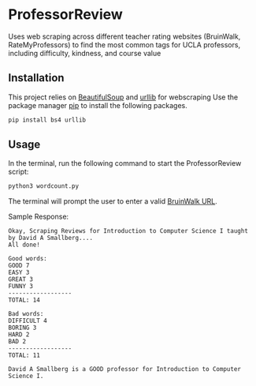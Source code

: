 # ProfessorReview
Uses web scraping across different teacher rating websites (BruinWalk, RateMyProfessors) to find the most common tags for UCLA professors, including difficulty, kindness, and course value

## Installation

This project relies on [BeautifulSoup](https://www.crummy.com/software/BeautifulSoup/bs4/doc/) and [urllib](https://docs.python.org/3/library/urllib.request.html#module-urllib.request) for webscraping 
Use the package manager [pip](https://pip.pypa.io/en/stable/) to install the following packages.

```bash
pip install bs4 urllib
```

## Usage

In the terminal, run the following command to start the ProfessorReview script:
```bash
python3 wordcount.py
```

The terminal will prompt the user to enter a valid [BruinWalk URL](https://www.bruinwalk.com/professors/david-a-smallberg/com-sci-31/).

Sample Response: 
```
Okay, Scraping Reviews for Introduction to Computer Science I taught by David A Smallberg....
All done! 

Good words:
GOOD 7
EASY 3
GREAT 3
FUNNY 3
------------------
TOTAL: 14

Bad words:
DIFFICULT 4
BORING 3
HARD 2
BAD 2
------------------
TOTAL: 11

David A Smallberg is a GOOD professor for Introduction to Computer Science I.
```
